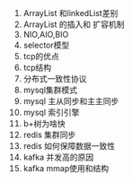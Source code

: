 1. ArrayList 和linkedList差别
2. ArrayList 的插入和 扩容机制
3. NIO,AIO,BIO
4. selector模型
5. tcp的优点
6. tcp结构
7. 分布式一致性协议
8. mysql集群模式
9. mysql 主从同步和主主同步
10. mysql 索引引擎
11. b+树为啥快
12. redis 集群同步
13. redis 如何保障数据一致性
14. kafka 并发高的原因
15. kafka mmap使用和结构